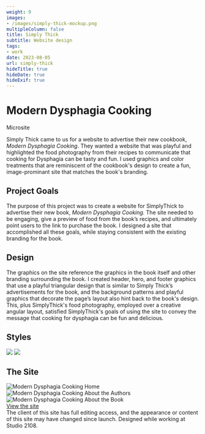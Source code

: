 ```yaml
---
weight: 9
images:
- /images/simply-thick-mockup.png
multipleColumn: false
title: Simply Thick
subtitle: Website design
tags:
- work
date: 2023-08-05
url: simply-thick
hideTitle: true
hideDate: true
hideExif: true
---
```

# Modern Dysphagia Cooking
<div class="subtitle">Microsite</div>

Simply Thick came to us for a website to advertise their new cookbook, *Modern Dysphagia Cooking*.  They wanted a website that was playful and highlighted the food photography from their recipes to communicate that cooking for Dysphagia can be tasty and fun. I used graphics and color treatments that are reminiscent of the cookbook's design to create a fun, image-prominant site that matches the book's branding.

## Project Goals
The purpose of this project was to create a website for SimplyThick to advertise their new book, *Modern Dysphagia Cooking.* The site needed to be engaging, give a preview of food from the book’s recipes, and ultimately point users to the link to purchase the book. I designed a site that accomplished all these goals, while staying consistent with the existing branding for the book. 

## Design
The graphics on the site reference the graphics in the book itself and other branding surrounding the book.  I created header, hero, and footer graphics that use a playful triangular design that is similar to Simply Thick’s advertisements for the book, and the background patterns and playful graphics that decorate the page’s layout also hint back to the book's design. This, plus SimplyThick's food photography, employed over a creative angular layout, satisfied SimplyThick's goals of using the site to convey the message that cooking for dysphagia can be fun and delicious.

## Styles

![](/images/simply-thick/st-colors.png)
![](/images/simply-thick/st-fonts.png)

## The Site

<div class="scroll-box"><img src="/images/simply-thick/home.png" alt="Modern Dysphagia Cooking Home"/></div>

<div class="scroll-box"><img src="/images/simply-thick/about-the-authors.png" alt="Modern Dysphagia Cooking About the Authors"/></div>

<div class="scroll-box"><img src="/images/simply-thick/about-the-book.png" alt="Modern Dysphagia Cooking About the Book"/></div>

<div class="button"><a href="https://moderndysphagiacooking.com" target="_blank">View the site</a></div>

<div class="small-text">The client of this site has full editing access, and the appearance or content of this site may have changed since launch. Designed while working at Studio 2108.</div>